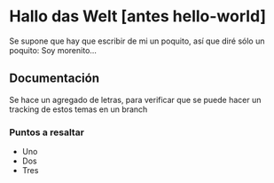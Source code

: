 # Hallo das Welt [antes hello-world]

Se supone que hay que escribir de mi un poquito, así que diré sólo un poquito:  Soy morenito...

## Documentación

Se hace un agregado de letras, para verificar que se puede hacer un tracking de estos temas en un branch

### Puntos a resaltar

* Uno
* Dos
* Tres
